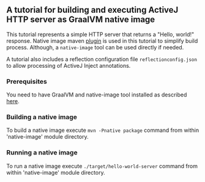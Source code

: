 ## A tutorial for building and executing ActiveJ HTTP server as GraalVM native image

This tutorial represents a simple HTTP server that returns a "Hello, world!" response.
Native image maven [plugin](https://mvnrepository.com/artifact/org.graalvm.buildtools/native-maven-plugin) is used in this tutorial 
to simplify build process. Although, a `native-image` tool can be used directly if needed.

A tutorial also includes a reflection configuration file `reflectionconfig.json` to allow processing of ActiveJ Inject annotations. 

### Prerequisites
You need to have GraalVM and native-image tool installed as described [here](https://graalvm.github.io/native-build-tools/0.9.7.1/graalvm-setup.html).

### Building a native image
To build a native image execute `mvn -Pnative package` command from within 'native-image' module directory.

### Running a native image
To run a native image execute `./target/hello-world-server` command from within 'native-image' module directory.

